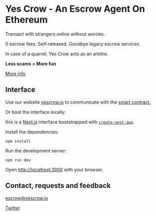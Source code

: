 # Yes Crow - An Escrow Agent On Ethereum

Transact with strangers online without worries.

0 escrow fees. Self-released. Goodbye legacy escrow services.

In case of a quarrel, Yes Crow acts as an arbitre. 

**Less scams = More fun**

<a href="https://yescrow.io/#FAQ">More info</a>

## Interface

Use our website <a href="https://yescrow.io">yescrow.io</a> to communicate with the <a href="https://etherscan.io/address/0x450082ADE010fE62EB12c08350f0bA3CE55f46eF">smart contract.</a>

Or boot the interface locally:

this is a [Next.js](https://nextjs.org/) interface bootstrapped with [`create-next-app`](https://github.com/vercel/next.js/tree/canary/packages/create-next-app).

Install the dependencies:

```
npm install
```

Run the development server:

```
npm run dev
```

Open [http://localhost:3000](http://localhost:3000) with your browser.

## Contact, requests and feedback

escrow@yescrow.io

<a href="https://twitter.com/theyescrow">Twitter</a>
